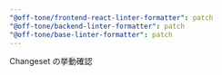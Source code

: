 ```yaml
---
"@off-tone/frontend-react-linter-formatter": patch
"@off-tone/backend-linter-formatter": patch
"@off-tone/base-linter-formatter": patch
---
```


Changeset の挙動確認
